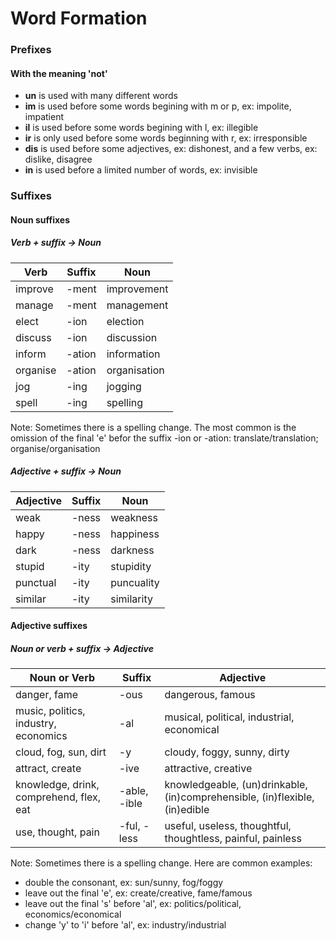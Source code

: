 # Word Formation

### Prefixes

#### With the meaning 'not'
- **un** is used with many different words
- **im** is used before some words begining with m or p, ex: impolite, impatient
- **il** is used before some words begining with l, ex: illegible
- **ir** is only used before some words beginning with r, ex: irresponsible
- **dis** is used before some adjectives, ex: dishonest, and a few verbs, ex: dislike, disagree
- **in** is used before a limited number of words, ex: invisible

### Suffixes

#### Noun suffixes
##### Verb + suffix -> Noun
| Verb | Suffix | Noun |
| - | - | - |
| improve | -ment | improvement |
| manage | -ment | management |
| elect | -ion | election |
| discuss | -ion | discussion |
| inform | -ation | information |
| organise | -ation | organisation |
| jog | -ing | jogging |
| spell | -ing | spelling |

Note: Sometimes there is a spelling change. The most common is the omission of the final 'e' befor the suffix -ion or -ation: translate/translation; organise/organisation

##### Adjective + suffix -> Noun
| Adjective | Suffix | Noun |
| - | - | - |
| weak | -ness | weakness |
| happy | -ness | happiness |
| dark | -ness | darkness |
| stupid | -ity | stupidity |
| punctual | -ity | puncuality |
| similar | -ity | similarity |

#### Adjective suffixes
##### Noun or verb + suffix -> Adjective
| Noun or Verb | Suffix | Adjective |
| - | - | - |
| danger, fame | -ous | dangerous, famous |
| music, politics, industry, economics | -al | musical, political, industrial, economical |
| cloud, fog, sun, dirt | -y | cloudy, foggy, sunny, dirty |
| attract, create | -ive | attractive, creative |
| knowledge, drink, comprehend, flex, eat | -able, -ible | knowledgeable, (un)drinkable, (in)comprehensible, (in)flexible, (in)edible |
| use, thought, pain | -ful, -less | useful, useless, thoughtful, thoughtless, painful, painless |

Note: Sometimes there is a spelling change. Here are common examples:
- double the consonant, ex: sun/sunny, fog/foggy
- leave out the final 'e', ex: create/creative, fame/famous
- leave out the final 's' before 'al', ex: politics/political, economics/economical
- change 'y' to 'i' before 'al', ex: industry/industrial